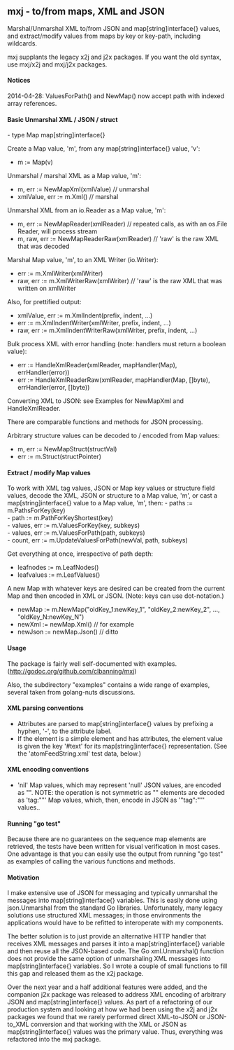 <h2>mxj - to/from maps, XML and JSON</h2>
Marshal/Unmarshal XML to/from JSON and map[string]interface{} values, and extract/modify values from maps by key or key-path, including wildcards.  

mxj supplants the legacy x2j and j2x packages. If you want the old syntax, use mxj/x2j and mxj/j2x packages.

<h4>Notices</h4>
   2014-04-28: ValuesForPath() and NewMap() now accept path with indexed array references.

<h4>Basic Unmarshal XML / JSON / struct</h4>
   - type Map map[string]interface{}

Create a Map value, 'm', from any map[string]interface{} value, 'v':
   - m := Map(v)

Unmarshal / marshal XML as a Map value, 'm':
   - m, err := NewMapXml(xmlValue) // unmarshal
   - xmlValue, err := m.Xml()      // marshal

Unmarshal XML from an io.Reader as a Map value, 'm':
   - m, err := NewMapReader(xmlReader)         // repeated calls, as with an os.File Reader, will process stream
   - m, raw, err := NewMapReaderRaw(xmlReader) // 'raw' is the raw XML that was decoded

Marshal Map value, 'm', to an XML Writer (io.Writer):
   - err := m.XmlWriter(xmlWriter)<br>
   - raw, err := m.XmlWriterRaw(xmlWriter) // 'raw' is the raw XML that was written on xmlWriter
	
Also, for prettified output:
   - xmlValue, err := m.XmlIndent(prefix, indent, ...)<br>
   - err := m.XmlIndentWriter(xmlWriter, prefix, indent, ...)<br>
   - raw, err := m.XmlIndentWriterRaw(xmlWriter, prefix, indent, ...)

Bulk process XML with error handling (note: handlers must return a boolean value):
   - err := HandleXmlReader(xmlReader, mapHandler(Map), errHandler(error))<br>
   - err := HandleXmlReaderRaw(xmlReader, mapHandler(Map, []byte), errHandler(error, []byte))

Converting XML to JSON: see Examples for NewMapXml and HandleXmlReader.

There are comparable functions and methods for JSON processing.

Arbitrary structure values can be decoded to / encoded from Map values:
   - m, err := NewMapStruct(structVal)<br>
   - err := m.Struct(structPointer)

<h4>Extract / modify Map values</h4>
To work with XML tag values, JSON or Map key values or structure field values, decode the XML, JSON
or structure to a Map value, 'm', or cast a map[string]interface{} value to a Map value, 'm', then:
   - paths := m.PathsForKey(key)<br>
   - path := m.PathForKeyShortest(key)<br>
   - values, err := m.ValuesForKey(key, subkeys)<br>
   - values, err := m.ValuesForPath(path, subkeys)<br>
   - count, err := m.UpdateValuesForPath(newVal, path, subkeys)

Get everything at once, irrespective of path depth:
   - leafnodes := m.LeafNodes()<br>
   - leafvalues := m.LeafValues()

A new Map with whatever keys are desired can be created from the current Map and then encoded in XML
or JSON. (Note: keys can use dot-notation.)
   - newMap := m.NewMap("oldKey_1:newKey_1", "oldKey_2:newKey_2", ..., "oldKey_N:newKey_N")<br>
   - newXml := newMap.Xml()   // for example<br>
   - newJson := newMap.Json() // ditto<br>

<h4>Usage</h4>

The package is fairly well self-documented with examples. (http://godoc.org/github.com/clbanning/mxj)

Also, the subdirectory "examples" contains a wide range of examples, several taken from golang-nuts discussions.

<h4>XML parsing conventions</h4>

   - Attributes are parsed to map[string]interface{} values by prefixing a hyphen, '-',
     to the attribute label.
   - If the element is a simple element and has attributes, the element value
     is given the key '#text' for its map[string]interface{} representation.  (See
     the 'atomFeedString.xml' test data, below.)

<h4>XML encoding conventions</h4>

   - 'nil' Map values, which may represent 'null' JSON values, are encoded as "<tag/>".
      NOTE: the operation is not symmetric as "<tag/>" elements are decoded as 'tag:""' Map values,
            which, then, encode in JSON as '"tag":""' values..

<h4>Running "go test"</h4>

Because there are no guarantees on the sequence map elements are retrieved, the tests have been 
written for visual verification in most cases.  One advantage is that you can easily use the 
output from running "go test" as examples of calling the various functions and methods.

<h4>Motivation</h4>

I make extensive use of JSON for messaging and typically unmarshal the messages into
map[string]interface{} variables.  This is easily done using json.Unmarshal from the
standard Go libraries.  Unfortunately, many legacy solutions use structured
XML messages; in those environments the applications would have to be refitted to
interoperate with my components.

The better solution is to just provide an alternative HTTP handler that receives
XML messages and parses it into a map[string]interface{} variable and then reuse
all the JSON-based code.  The Go xml.Unmarshal() function does not provide the same
option of unmarshaling XML messages into map[string]interface{} variables. So I wrote
a couple of small functions to fill this gap and released them as the x2j package.

Over the next year and a half additional features were added, and the companion j2x
package was released to address XML encoding of arbitrary JSON and map[string]interface{}
values.  As part of a refactoring of our production system and looking at how we had been
using the x2j and j2x packages we found that we rarely performed direct XML-to-JSON or
JSON-to_XML conversion and that working with the XML or JSON as map[string]interface{}
values was the primary value.  Thus, everything was refactored into the mxj package.

